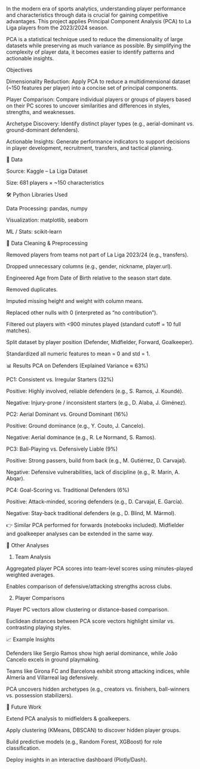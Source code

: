 In the modern era of sports analytics, understanding player performance and characteristics through data is crucial for gaining competitive advantages. This project applies Principal Component Analysis (PCA) to La Liga players from the 2023/2024 season.

PCA is a statistical technique used to reduce the dimensionality of large datasets while preserving as much variance as possible. By simplifying the complexity of player data, it becomes easier to identify patterns and actionable insights.

Objectives

Dimensionality Reduction: Apply PCA to reduce a multidimensional dataset (~150 features per player) into a concise set of principal components.

Player Comparison: Compare individual players or groups of players based on their PC scores to uncover similarities and differences in styles, strengths, and weaknesses.

Archetype Discovery: Identify distinct player types (e.g., aerial-dominant vs. ground-dominant defenders).

Actionable Insights: Generate performance indicators to support decisions in player development, recruitment, transfers, and tactical planning.

📂 Data

Source: Kaggle – La Liga Dataset

Size: 681 players × ~150 characteristics

🛠️ Python Libraries Used

Data Processing: pandas, numpy

Visualization: matplotlib, seaborn

ML / Stats: scikit-learn

🔧 Data Cleaning & Preprocessing

Removed players from teams not part of La Liga 2023/24 (e.g., transfers).

Dropped unnecessary columns (e.g., gender, nickname, player.url).

Engineered Age from Date of Birth relative to the season start date.

Removed duplicates.

Imputed missing height and weight with column means.

Replaced other nulls with 0 (interpreted as “no contribution”).

Filtered out players with <900 minutes played (standard cutoff = 10 full matches).

Split dataset by player position (Defender, Midfielder, Forward, Goalkeeper).

Standardized all numeric features to mean = 0 and std = 1.

📊 Results
PCA on Defenders (Explained Variance ≈ 63%)

PC1: Consistent vs. Irregular Starters (32%)

Positive: Highly involved, reliable defenders (e.g., S. Ramos, J. Koundé).

Negative: Injury-prone / inconsistent starters (e.g., D. Alaba, J. Giménez).

PC2: Aerial Dominant vs. Ground Dominant (16%)

Positive: Ground dominance (e.g., Y. Couto, J. Cancelo).

Negative: Aerial dominance (e.g., R. Le Normand, S. Ramos).

PC3: Ball-Playing vs. Defensively Liable (9%)

Positive: Strong passers, build from back (e.g., M. Gutiérrez, D. Carvajal).

Negative: Defensive vulnerabilities, lack of discipline (e.g., R. Marín, A. Abqar).

PC4: Goal-Scoring vs. Traditional Defenders (6%)

Positive: Attack-minded, scoring defenders (e.g., D. Carvajal, E. García).

Negative: Stay-back traditional defenders (e.g., D. Blind, M. Mármol).

👉 Similar PCA performed for forwards (notebooks included). Midfielder and goalkeeper analyses can be extended in the same way.

🔎 Other Analyses
1. Team Analysis

Aggregated player PCA scores into team-level scores using minutes-played weighted averages.

Enables comparison of defensive/attacking strengths across clubs.

2. Player Comparisons

Player PC vectors allow clustering or distance-based comparison.

Euclidean distances between PCA score vectors highlight similar vs. contrasting playing styles.

📈 Example Insights

Defenders like Sergio Ramos show high aerial dominance, while João Cancelo excels in ground playmaking.

Teams like Girona FC and Barcelona exhibit strong attacking indices, while Almería and Villarreal lag defensively.

PCA uncovers hidden archetypes (e.g., creators vs. finishers, ball-winners vs. possession stabilizers).

🚀 Future Work

Extend PCA analysis to midfielders & goalkeepers.

Apply clustering (KMeans, DBSCAN) to discover hidden player groups.

Build predictive models (e.g., Random Forest, XGBoost) for role classification.

Deploy insights in an interactive dashboard (Plotly/Dash).